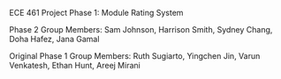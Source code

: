 ECE 461 Project Phase 1: Module Rating System

Phase 2 Group Members: Sam Johnson, Harrison Smith, Sydney Chang, Doha Hafez, Jana Gamal

Original Phase 1 Group Members: Ruth Sugiarto, Yingchen Jin, Varun Venkatesh, Ethan Hunt, Areej Mirani 

